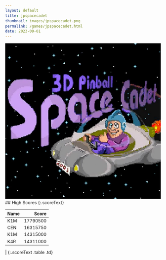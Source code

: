 ```yaml
---
layout: default
title: jpspacecadet
thumbnail: images/jpspacecadet.png
permalink: /games/jpspacecadet.html
date: 2023-09-01
---
```


<img src="../images/jpspacecadet.png" class="gameThumbnail img-fluid mx-auto align-middle">
## High Scores 
{:.scoreText}

| Name | Score | 
| :---- | ----: | 
| K1M | 17790500 | 
| CEN | 16315750 | 
| K1M | 14315000 | 
| K4R | 14311000 | 
| 
{:.scoreText .table .td}